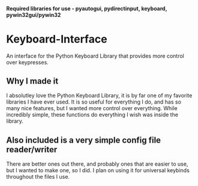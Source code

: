 #### Required libraries for use - pyautogui, pydirectinput, keyboard, pywin32gui/pywin32

# Keyboard-Interface
An interface for the Python Keyboard Library that provides more control over keypresses. 


## Why I made it 
I absolutley love the Python Keyboard Library, it is by far one of my favorite libraries I have ever used.
It is so useful for everything I do, and has so many nice features, but I wanted more control over everything.
While incredibly simple, these functions do everything I wish was inside the library.

## Also included is a very simple config file reader/writer
There are better ones out there, and probably ones that are easier to use, but I wanted to make one, so I did.
I plan on using it for universal keybinds throughout the files I use. 
